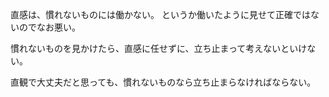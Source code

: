 直感は、慣れないものには働かない。
というか働いたように見せて正確ではないのでなお悪い。

慣れないものを見かけたら、直感に任せずに、立ち止まって考えないといけない。

直観で大丈夫だと思っても、慣れないものなら立ち止まらなければならない。
